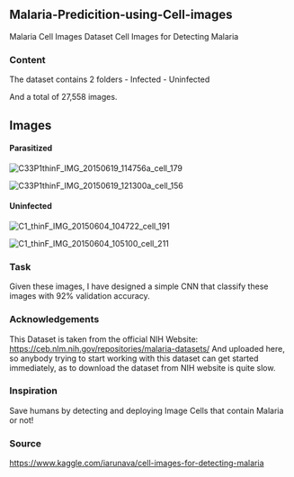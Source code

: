 ## Malaria-Predicition-using-Cell-images
Malaria Cell Images Dataset Cell Images for Detecting Malaria

### Content
The dataset contains 2 folders - Infected - Uninfected

And a total of 27,558 images.

## Images
#### Parasitized
![C33P1thinF_IMG_20150619_114756a_cell_179](https://user-images.githubusercontent.com/35063929/56471090-e7845b00-646b-11e9-8ded-1eac8c65148c.png)

![C33P1thinF_IMG_20150619_121300a_cell_156](https://user-images.githubusercontent.com/35063929/56471102-05ea5680-646c-11e9-8101-706d11cc1963.png)

#### Uninfected

![C1_thinF_IMG_20150604_104722_cell_191](https://user-images.githubusercontent.com/35063929/56471112-316d4100-646c-11e9-8d49-d2b5a8b5fa06.png)

![C1_thinF_IMG_20150604_105100_cell_211](https://user-images.githubusercontent.com/35063929/56471119-40ec8a00-646c-11e9-95cd-8420db3903cc.png)

### Task
Given these images, I have designed a simple CNN that classify these images with 92% validation accuracy.

### Acknowledgements
This Dataset is taken from the official NIH Website: https://ceb.nlm.nih.gov/repositories/malaria-datasets/ And uploaded here, so anybody trying to start working with this dataset can get started immediately, as to download the dataset from NIH website is quite slow.

### Inspiration
Save humans by detecting and deploying Image Cells that contain Malaria or not!

### Source
https://www.kaggle.com/iarunava/cell-images-for-detecting-malaria
